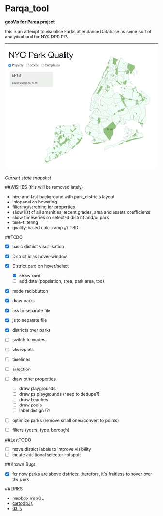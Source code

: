 Parqa_tool
==========
**geoVis for Parqa project**

this is an attempt to visualise Parks attendance Database
as some sort of analytical tool for NYC DPR PIP.

![Current State](img/4.png "Current state")

*Current state snapshot*


##WISHES (this will be removed lately)

- nice and fast background with park_districts layout
- infopanel on howering
- filtering/serching for properties
- show list of all amenities, recent grades, area and assets coefficients
- show timeseries on selected district and/or park
- time-filtering
- quality-based color ramp
/// TBD


##TODO

- [x] basic district visualisation
- [x] District id as hover-window
- [x] District card on hover/select
	- [x] show card
	- [ ] add data (population, area, park area, tbd)
- [x] mode radiobutton
- [x] draw parks
- [x] css to separate file
- [x] js to separate file
- [x] districts over parks
- [ ] switch to modes
- [ ] choropleth
- [ ] timelines
- [ ] selection


- [ ] draw other properties
	- [ ] draw playgrounds
	- [ ] draw ps playgrounds (need to dedupe?)
	- [ ] draw beaches
	- [ ] draw pools
	- [ ] label design (?)
- [ ] optimize parks (remove small ones/convert to points)
- [ ] filters (years, type, borough)

##LastTODO
- [ ] move district labels to improve visibility
- [ ] create additional selector hotspots

##Known Bugs
- [x] for now parks are above districts: therefore, it's fruitless to hover over the park

##LINKS

- [mapbox mapGL](https://github.com/mapbox/mapbox-gl-js)
- [cartodb.js](http://docs.cartodb.com/cartodb-platform/cartodb-js.html)
- [d3.js](http://d3js.org/)
